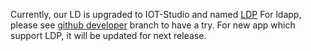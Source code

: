 Currently, our LD is upgraded to IOT-Studio and named [LDP](https://iot.console.aliyun.com/product)
For ldapp, please see [github developer](https://github.com/alibaba/AliOS-Things/tree/developer/example/ldapp) branch to have a try.
For new app which support LDP,  it will be updated for next release.

